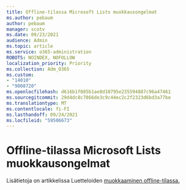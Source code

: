 ```yaml
---
title: Offline-tilassa Microsoft Lists muokkausongelmat
ms.author: pebaum
author: pebaum
manager: scotv
ms.date: 09/23/2021
audience: Admin
ms.topic: article
ms.service: o365-administration
ROBOTS: NOINDEX, NOFOLLOW
localization_priority: Priority
ms.collection: Adm_O365
ms.custom:
- "14010"
- "9008720"
ms.openlocfilehash: d616b1f085b1ae8d10795e235594887c96a47461
ms.sourcegitcommit: 29d4dc8c7866de3c9c44ec2c2f2323d6bd3a77be
ms.translationtype: MT
ms.contentlocale: fi-FI
ms.lasthandoff: 09/24/2021
ms.locfileid: "59506673"
---
```

# <a name="issues-with-editing-microsoft-lists-offline"></a>Offline-tilassa Microsoft Lists muokkausongelmat

Lisätietoja on artikkelissa Luetteloiden [muokkaaminen offline-tilassa.](https://support.microsoft.com/en-us/office/edit-lists-offline-41403c3e-1795-4e07-b56b-ae591cbde2f9)